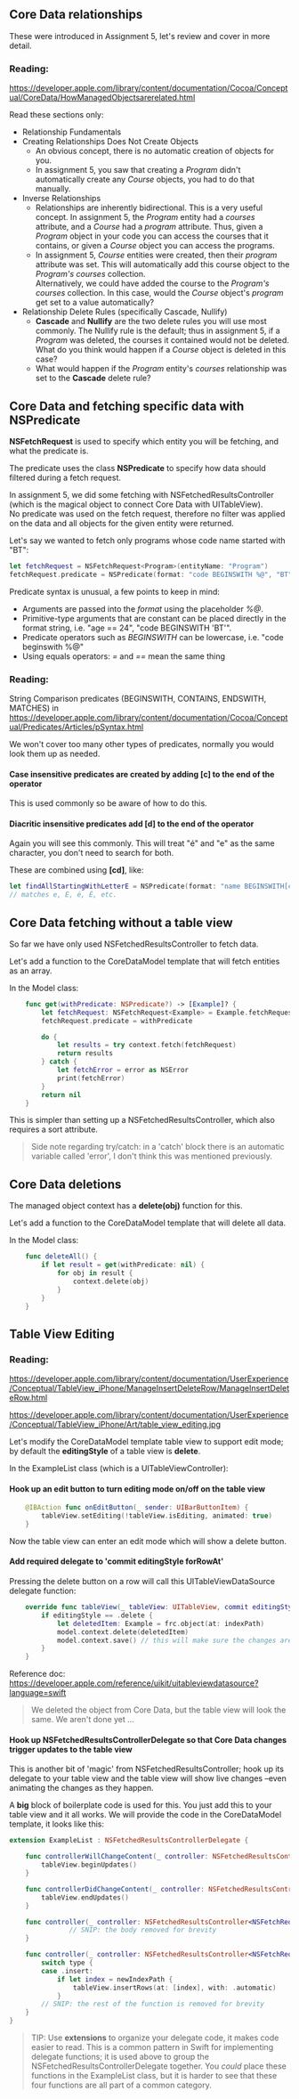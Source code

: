 
## Core Data relationships

These were introduced in Assignment 5, let's review and cover in more detail.

### Reading:
https://developer.apple.com/library/content/documentation/Cocoa/Conceptual/CoreData/HowManagedObjectsarerelated.html

Read these sections only:
- Relationship Fundamentals
- Creating Relationships Does Not Create Objects
    - An obvious concept, there is no automatic creation of objects for you.
    - In assignment 5, you saw that creating a _Program_ didn't automatically create any _Course_ objects, you had to do that manually.
- Inverse Relationships
    - Relationships are inherently bidirectional. This is a very useful concept. In assignment 5, the _Program_ entity had a _courses_ attribute, and a _Course_ had a _program_ attribute. Thus, given a _Program_ object in your code you can access the courses that it contains, or given a _Course_ object you can access the programs.
    - In assignment 5, _Course_ entities were created, then their _program_ attribute was set. This will automatically add this course object to the _Program's_ _courses_ collection. <br>Alternatively, we could have added the course to the _Program's_ _courses_ collection. In this case, would the _Course_ object's _program_ get set to a value automatically?
- Relationship Delete Rules (specifically Cascade, Nullify)
    - __Cascade__ and __Nullify__ are the two delete rules you will use most commonly. The Nullify rule is the default; thus in assignment 5, if a _Program_ was deleted, the courses it contained would not be deleted.<br>What do you think would happen if a _Course_ object is deleted in this case?
    - What would happen if the _Program_ entity's _courses_ relationship was set to the __Cascade__ delete rule?

## Core Data and fetching specific data with NSPredicate

__NSFetchRequest__ is used to specify which entity you will be fetching, and what the predicate is.

The predicate uses the class __NSPredicate__ to specify how data should filtered during a fetch request.

In assignment 5, we did some fetching with NSFetchedResultsController (which is the magical object to connect Core Data with UITableView).<br>
No predicate was used on the fetch request, therefore no filter was applied on the data and all objects for the given entity were returned.

Let's say we wanted to fetch only programs whose code name started with "BT":
```swift
let fetchRequest = NSFetchRequest<Program>(entityName: "Program")
fetchRequest.predicate = NSPredicate(format: "code BEGINSWITH %@", "BT")
```

Predicate syntax is unusual, a few points to keep in mind:
- Arguments are passed into the _format_ using the placeholder _%@_.
- Primitive-type arguments that are constant can be placed directly in the format string, i.e. "age == 24", "code BEGINSWITH 'BT'".
- Predicate operators such as _BEGINSWITH_ can be lowercase, i.e. "code beginswith %@"
- Using equals operators: _=_ and _==_ mean the same thing

### Reading:
String Comparison predicates (BEGINSWITH, CONTAINS, ENDSWITH, MATCHES) in
https://developer.apple.com/library/content/documentation/Cocoa/Conceptual/Predicates/Articles/pSyntax.html

We won't cover too many other types of predicates, normally you would look them up as needed.

#### Case insensitive predicates are created by adding [c] to the end of the operator
This is used commonly so be aware of how to do this.
#### Diacritic insensitive predicates add [d] to the end of the operator
Again you will see this commonly. This will treat "é" and "e" as the same character, you don't need to search for both.

These are combined using __[cd]__, like:
```swift
let findAllStartingWithLetterE = NSPredicate(format: "name BEGINSWITH[cd] %@", "e")
// matches e, E, é, É, etc.
```

## Core Data fetching without a table view

So far we have only used NSFetchedResultsController to fetch data.

Let's add a function to the CoreDataModel template that will fetch entities as an array.

In the Model class:
```swift
    func get(withPredicate: NSPredicate?) -> [Example]? {
        let fetchRequest: NSFetchRequest<Example> = Example.fetchRequest()
        fetchRequest.predicate = withPredicate

        do {
            let results = try context.fetch(fetchRequest)
            return results
        } catch {
            let fetchError = error as NSError
            print(fetchError)
        }
        return nil
    }
```

This is simpler than setting up a NSFetchedResultsController, which also requires a sort attribute.

> Side note regarding try/catch: in a 'catch' block there is an automatic variable called 'error', I don't think this was mentioned previously.

## Core Data deletions

The managed object context has a __delete(obj)__ function for this. 

Let's add a function to the CoreDataModel template that will delete all data.

In the Model class:
```swift
    func deleteAll() {
        if let result = get(withPredicate: nil) {
            for obj in result {
                context.delete(obj)
            }
        }
    }
```

## Table View Editing

### Reading:
https://developer.apple.com/library/content/documentation/UserExperience/Conceptual/TableView_iPhone/ManageInsertDeleteRow/ManageInsertDeleteRow.html

https://developer.apple.com/library/content/documentation/UserExperience/Conceptual/TableView_iPhone/Art/table_view_editing.jpg

Let's modify the CoreDataModel template table view to support edit mode; by default the __editingStyle__ of a table view is __delete__.

In the ExampleList class (which is a UITableViewController):

#### Hook up an edit button to turn editing mode on/off on the table view
```swift
    @IBAction func onEditButton(_ sender: UIBarButtonItem) {
        tableView.setEditing(!tableView.isEditing, animated: true)
    }
```

Now the table view can enter an edit mode which will show a delete button.

#### Add required delegate to 'commit editingStyle forRowAt'

Pressing the delete button on a row will call this UITableViewDataSource delegate function:

```swift
    override func tableView(_ tableView: UITableView, commit editingStyle: UITableViewCellEditingStyle, forRowAt indexPath: IndexPath) {
        if editingStyle == .delete {
            let deletedItem: Example = frc.object(at: indexPath)
            model.context.delete(deletedItem)
            model.context.save() // this will make sure the changes are saved to disk
        }
    }
```

Reference doc: https://developer.apple.com/reference/uikit/uitableviewdatasource?language=swift

> We deleted the object from Core Data, but the table view will look the same. We aren't done yet ...

#### Hook up NSFetchedResultsControllerDelegate so that Core Data changes trigger updates to the table view

This is another bit of 'magic' from NSFetchedResultsController; hook up its delegate to your table view and the table view will show live changes –even animating the changes as they happen.

A __big__ block of boilerplate code is used for this. You just add this to your table view and it all works.
We will provide the code in the CoreDataModel template, it looks like this:

```swift
extension ExampleList : NSFetchedResultsControllerDelegate {

    func controllerWillChangeContent(_ controller: NSFetchedResultsController<NSFetchRequestResult>) {
        tableView.beginUpdates()
    }

    func controllerDidChangeContent(_ controller: NSFetchedResultsController<NSFetchRequestResult>) {
        tableView.endUpdates()
    }

    func controller(_ controller: NSFetchedResultsController<NSFetchRequestResult>, didChange sectionInfo: NSFetchedResultsSectionInfo, atSectionIndex sectionIndex: Int, for type: NSFetchedResultsChangeType) {
               // SNIP: the body removed for brevity
    }

    func controller(_ controller: NSFetchedResultsController<NSFetchRequestResult>, didChange anObject: Any, at indexPath: IndexPath?, for type: NSFetchedResultsChangeType, newIndexPath: IndexPath?) {
        switch type {
        case .insert:
            if let index = newIndexPath {
                tableView.insertRows(at: [index], with: .automatic)
            }
        // SNIP: the rest of the function is removed for brevity
    }
}
```

> TIP: Use __extensions__ to organize your delegate code, it makes code easier to read. This is a common pattern in Swift for implementing delegate functions; it is used above to group the NSFetchedResultsControllerDelegate together. You _could_ place these functions in the ExampleList class, but it is harder to see that these four functions are all part of a common category.

